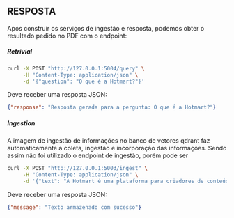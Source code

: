## RESPOSTA 
Após construir os serviços de ingestão e resposta, podemos obter o resultado pedido no PDF com o endpoint:

##### Retrivial
```bash
curl -X POST "http://127.0.0.1:5004/query" \
     -H "Content-Type: application/json" \
     -d '{"question": "O que é a Hotmart?"}'
```
Deve receber uma resposta JSON:
```json
{"response": "Resposta gerada para a pergunta: O que é a Hotmart?"}
```

##### Ingestion    
A imagem de ingestão de informações no banco de vetores qdrant faz automaticamente a coleta, ingestão e incorporação das informações. Sendo assim não foi utilizado o endpoint de ingestão, porém pode ser 

```bash
curl -X POST "http://127.0.0.1:5003/ingest" \
     -H "Content-Type: application/json" \
     -d '{"text": "A Hotmart é uma plataforma para criadores de conteúdo venderem seus produtos digitais."}'
```
Deve receber uma resposta JSON:
```json
{"message": "Texto armazenado com sucesso"}
```
